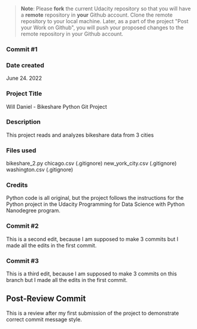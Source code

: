 >**Note**: Please **fork** the current Udacity repository so that you will have a **remote** repository in **your** Github account. Clone the remote repository to your local machine. Later, as a part of the project "Post your Work on Github", you will push your proposed changes to the remote repository in your Github account.

### **Commit #1**

### Date created
June 24. 2022

### Project Title
Will Daniel - Bikeshare Python Git Project

### Description
This project reads and analyzes bikeshare data from 3 cities

### Files used
bikeshare_2.py
chicago.csv (.gitignore)
new_york_city.csv (.gitignore)
washington.csv (.gitignore)

### Credits
Python code is all original, but the project follows the instructions for the Python project in the Udacity Programming for Data Science with Python Nanodegree program.

### **Commit #2**
This is a second edit, because I am supposed to make 3 commits but I made all the edits in the first commit.

### **Commit #3**
This is a third edit, because I am supposed to make 3 commits on this branch but I made all the edits in the first commit.

## **Post-Review Commit**
This is a review after my first submission of the project to demonstrate correct commit message style.
